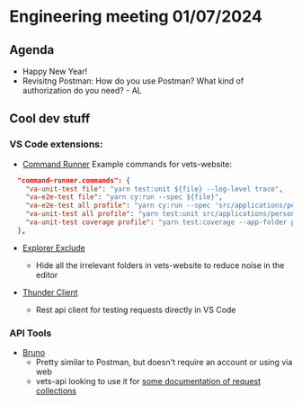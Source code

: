 # Engineering meeting 01/07/2024

## Agenda

- Happy New Year!
- Revisitng Postman: How do you use Postman? What kind of authorization do you need? - AL

## Cool dev stuff

### VS Code extensions:

- [Command Runner](https://marketplace.visualstudio.com/items?itemName=edonet.vscode-command-runner)
Example commands for vets-website:
``` json
  "command-runner.commands": {
    "va-unit-test file": "yarn test:unit ${file} --log-level trace",
    "va-e2e-test file": "yarn cy:run --spec ${file}",
    "va-e2e-test all profile": "yarn cy:run --spec 'src/applications/personalization/profile/tests/e2e/**/*'",
    "va-unit-test all profile": "yarn test:unit src/applications/personalization/profile/tests/**/*.unit.spec.js* --log-level trace",
    "va-unit-test coverage profile": "yarn test:coverage --app-folder personalization --coverage-html"
  },
```
- [Explorer Exclude](https://marketplace.visualstudio.com/items?itemName=PeterSchmalfeldt.explorer-exclude)
  - Hide all the irrelevant folders in vets-website to reduce noise in the editor

- [Thunder Client](https://marketplace.visualstudio.com/items?itemName=rangav.vscode-thunder-client)
  - Rest api client for testing requests directly in VS Code

### API Tools

 - [Bruno](https://www.usebruno.com/)
   - Pretty similar to Postman, but doesn't require an account or using via web
   - vets-api looking to use it for [some documentation of request collections](https://github.com/department-of-veterans-affairs/vets-api/pull/14961)
